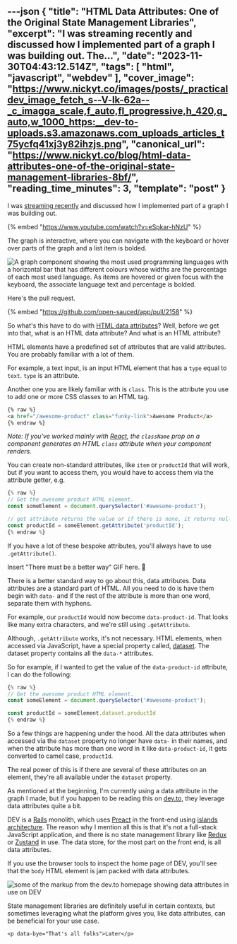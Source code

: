 ---json
{
  "title": "HTML Data Attributes: One of the Original State Management Libraries",
  "excerpt": "I was streaming recently and discussed how I implemented part of a graph I was building out.      The...",
  "date": "2023-11-30T04:43:12.514Z",
  "tags": [
    "html",
    "javascript",
    "webdev"
  ],
  "cover_image": "https://www.nickyt.co/images/posts/_practicaldev_image_fetch_s--V-lk-62a--_c_imagga_scale,f_auto,fl_progressive,h_420,q_auto,w_1000_https:__dev-to-uploads.s3.amazonaws.com_uploads_articles_t75ycfq41xj3y82ihzjs.png",
  "canonical_url": "https://www.nickyt.co/blog/html-data-attributes-one-of-the-original-state-management-libraries-8bf/",
  "reading_time_minutes": 3,
  "template": "post"
}
---

I was [streaming recently](https://nickyt.live) and discussed how I implemented part of a graph I was building out.

{% embed "https://www.youtube.com/watch?v=eSpkar-hNzU" %}

The graph is interactive, where you can navigate with the keyboard or hover over parts of the graph and a list item is bolded.

![A graph component showing the most used programming languages with a horizontal bar that has different colours whose widths are the percentage of each most used language. As items are hovered or given focus with the keyboard, the associate language text and percentage is bolded.](https://www.nickyt.co/images/posts/_uploads_articles_d438ysat5nngz1efqije.gif)

Here's the pull request.

{% embed "https://github.com/open-sauced/app/pull/2158" %}

So what's this have to do with [HTML data attributes](https://developer.mozilla.org/en-US/docs/Learn/HTML/Howto/Use_data_attributes)? Well, before we get into that, what is an HTML data attribute? And what is an HTML attribute?

HTML elements have a predefined set of attributes that are valid attributes. You are probably familiar with a lot of them.

For example, a text input, is an input HTML element that has a `type` equal to `text`. `type` is an attribute.

Another one you are likely familiar with is `class`. This is the attribute you use to add one or more CSS classes to an HTML tag.

```html
{% raw %}
<a href="/awesome-product" class="funky-link">Awesome Product</a>
{% endraw %}
```

_Note: If you've worked mainly with [React](https://react.dev/), the `className` prop on a component generates an HTML `class` attribute when your component renders._

You can create non-standard attributes, like `item` or `productId` that will work, but if you want to access them, you would have to access them via the attribute getter, e.g.

```javascript
{% raw %}
// Get the awesome product HTML element.
const someElement = document.querySelector('#awesome-product');

// get attribute returns the value or if there is none, it returns null
const productId = someElement.getAttribute('productId');
{% endraw %}
```

If you have a lot of these bespoke attributes, you'll always have to use `.getAttribute()`.

Insert "There must be a better way" GIF here. 🤣

There is a better standard way to go about this, data attributes. Data attributes are a standard part of HTML. All you need to do is have them begin with `data-` and if the rest of the attribute is more than one word, separate them with hyphens.

For example, our `productId` would now become `data-product-id`. That looks like many extra characters, and we're still using `.getAttribute`.

Although, `.getAttribute` works, it's not necessary. HTML elements, when accessed via JavaScript, have a special property called, [dataset](https://developer.mozilla.org/en-US/docs/Web/API/HTMLElement/dataset). The dataset property contains all the `data-*` attributes.

So for example, if I wanted to get the value of the `data-product-id` attribute, I can do the following:

```javascript
{% raw %}
// Get the awesome product HTML element.
const someElement = document.querySelector('#awesome-product');

const productId = someElement.dataset.productId
{% endraw %}
```

So a few things are happening under the hood. All the data attributes when accessed via the `dataset` property no longer have `data-` in their names, and when the attribute has more than one word in it like `data-product-id`, it gets converted to camel case, `productId`.

The real power of this is if there are several of these attributes on an element, they're all available under the `dataset` property.

As mentioned at the beginning, I'm currently using a data attribute in the graph I made, but if you happen to be reading this on [dev.to](https://dev.to), they leverage data attributes quite a bit.

DEV is a [Rails](https://rubyonrails.org/) monolith, which uses [Preact](https://preactjs.com/) in the front-end using [islands architecture](https://www.patterns.dev/vanilla/islands-architecture). The reason why I mention all this is that it's not a full-stack JavaScript application, and there is no state management library like [Redux](https://redux.js.org/) or [Zustand](https://github.com/pmndrs/zustand) in use. The data store, for the most part on the front end, is all data attributes.

If you use the browser tools to inspect the home page of DEV, you'll see that the `body` HTML element is jam packed with data attributes.

![some of the markup from the dev.to homepage showing data attributes in use on DEV](https://www.nickyt.co/images/posts/_uploads_articles_3z5fetfxrdl8awwrp8jk.png)

State management libraries are definitely useful in certain contexts, but sometimes leveraging what the platform gives you, like data attributes, can be beneficial for your use case.

`<p data-bye="That's all folks">Later</p>`
